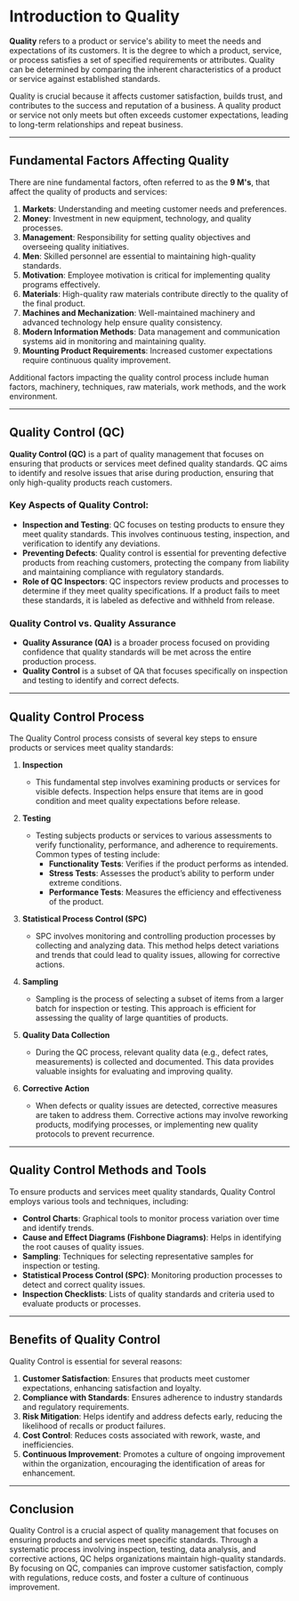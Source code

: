 # Introduction to Quality

**Quality** refers to a product or service's ability to meet the needs and expectations of its customers. It is the degree to which a product, service, or process satisfies a set of specified requirements or attributes. Quality can be determined by comparing the inherent characteristics of a product or service against established standards. 

Quality is crucial because it affects customer satisfaction, builds trust, and contributes to the success and reputation of a business. A quality product or service not only meets but often exceeds customer expectations, leading to long-term relationships and repeat business.

---

## Fundamental Factors Affecting Quality

There are nine fundamental factors, often referred to as the **9 M's**, that affect the quality of products and services:

1. **Markets**: Understanding and meeting customer needs and preferences.
2. **Money**: Investment in new equipment, technology, and quality processes.
3. **Management**: Responsibility for setting quality objectives and overseeing quality initiatives.
4. **Men**: Skilled personnel are essential to maintaining high-quality standards.
5. **Motivation**: Employee motivation is critical for implementing quality programs effectively.
6. **Materials**: High-quality raw materials contribute directly to the quality of the final product.
7. **Machines and Mechanization**: Well-maintained machinery and advanced technology help ensure quality consistency.
8. **Modern Information Methods**: Data management and communication systems aid in monitoring and maintaining quality.
9. **Mounting Product Requirements**: Increased customer expectations require continuous quality improvement.

Additional factors impacting the quality control process include human factors, machinery, techniques, raw materials, work methods, and the work environment.

---

## Quality Control (QC)

**Quality Control (QC)** is a part of quality management that focuses on ensuring that products or services meet defined quality standards. QC aims to identify and resolve issues that arise during production, ensuring that only high-quality products reach customers.

### Key Aspects of Quality Control:
- **Inspection and Testing**: QC focuses on testing products to ensure they meet quality standards. This involves continuous testing, inspection, and verification to identify any deviations.
- **Preventing Defects**: Quality control is essential for preventing defective products from reaching customers, protecting the company from liability and maintaining compliance with regulatory standards.
- **Role of QC Inspectors**: QC inspectors review products and processes to determine if they meet quality specifications. If a product fails to meet these standards, it is labeled as defective and withheld from release.

### Quality Control vs. Quality Assurance
- **Quality Assurance (QA)** is a broader process focused on providing confidence that quality standards will be met across the entire production process.
- **Quality Control** is a subset of QA that focuses specifically on inspection and testing to identify and correct defects.

---

## Quality Control Process

The Quality Control process consists of several key steps to ensure products or services meet quality standards:

1. **Inspection**  
   - This fundamental step involves examining products or services for visible defects. Inspection helps ensure that items are in good condition and meet quality expectations before release.

2. **Testing**  
   - Testing subjects products or services to various assessments to verify functionality, performance, and adherence to requirements. Common types of testing include:
     - **Functionality Tests**: Verifies if the product performs as intended.
     - **Stress Tests**: Assesses the product’s ability to perform under extreme conditions.
     - **Performance Tests**: Measures the efficiency and effectiveness of the product.

3. **Statistical Process Control (SPC)**  
   - SPC involves monitoring and controlling production processes by collecting and analyzing data. This method helps detect variations and trends that could lead to quality issues, allowing for corrective actions.

4. **Sampling**  
   - Sampling is the process of selecting a subset of items from a larger batch for inspection or testing. This approach is efficient for assessing the quality of large quantities of products.

5. **Quality Data Collection**  
   - During the QC process, relevant quality data (e.g., defect rates, measurements) is collected and documented. This data provides valuable insights for evaluating and improving quality.

6. **Corrective Action**  
   - When defects or quality issues are detected, corrective measures are taken to address them. Corrective actions may involve reworking products, modifying processes, or implementing new quality protocols to prevent recurrence.

---

## Quality Control Methods and Tools

To ensure products and services meet quality standards, Quality Control employs various tools and techniques, including:

- **Control Charts**: Graphical tools to monitor process variation over time and identify trends.
- **Cause and Effect Diagrams (Fishbone Diagrams)**: Helps in identifying the root causes of quality issues.
- **Sampling**: Techniques for selecting representative samples for inspection or testing.
- **Statistical Process Control (SPC)**: Monitoring production processes to detect and correct quality issues.
- **Inspection Checklists**: Lists of quality standards and criteria used to evaluate products or processes.

---

## Benefits of Quality Control

Quality Control is essential for several reasons:

1. **Customer Satisfaction**: Ensures that products meet customer expectations, enhancing satisfaction and loyalty.
2. **Compliance with Standards**: Ensures adherence to industry standards and regulatory requirements.
3. **Risk Mitigation**: Helps identify and address defects early, reducing the likelihood of recalls or product failures.
4. **Cost Control**: Reduces costs associated with rework, waste, and inefficiencies.
5. **Continuous Improvement**: Promotes a culture of ongoing improvement within the organization, encouraging the identification of areas for enhancement.

---

## Conclusion

Quality Control is a crucial aspect of quality management that focuses on ensuring products and services meet specific standards. Through a systematic process involving inspection, testing, data analysis, and corrective actions, QC helps organizations maintain high-quality standards. By focusing on QC, companies can improve customer satisfaction, comply with regulations, reduce costs, and foster a culture of continuous improvement.
